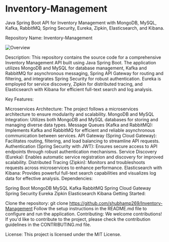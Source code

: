 # Inventory-Management
Java Spring Boot API for Inventory Management with MongoDB, MySQL, Kafka, RabbitMQ, Spring Security, Eureka, Zipkin, Elasticsearch, and Kibana.

Repository Name: Inventory-Management




![Overview](https://github.com/shubhamp269/Inventory-Management/assets/51260891/49876418-e1f3-4623-ba0d-bf298d6d5bd2)



Description:
This repository contains the source code for a comprehensive Inventory Management API built using Java Spring Boot. The application utilizes MongoDB and MySQL for database management, Kafka and RabbitMQ for asynchronous messaging, Spring API Gateway for routing and filtering, and integrates Spring Security for robust authentication. Eureka is employed for service discovery, Zipkin for distributed tracing, and Elasticsearch with Kibana for efficient full-text search and log analysis.

Key Features:

Microservices Architecture: The project follows a microservices architecture to ensure modularity and scalability.
MongoDB and MySQL Integration: Utilizes both MongoDB and MySQL databases for storing and managing diverse data types.
Message Queues (Kafka and RabbitMQ): Implements Kafka and RabbitMQ for efficient and reliable asynchronous communication between services.
API Gateway (Spring Cloud Gateway): Facilitates routing, filtering, and load balancing to streamline API requests.
Authentication (Spring Security with JWT): Ensures secure access to API endpoints through robust authentication mechanisms.
Service Discovery (Eureka): Enables automatic service registration and discovery for improved scalability.
Distributed Tracing (Zipkin): Monitors and troubleshoots requests across microservices to enhance performance.
Elasticsearch with Kibana: Provides powerful full-text search capabilities and visualizes log data for effective analysis.
Dependencies:

Spring Boot
MongoDB
MySQL
Kafka
RabbitMQ
Spring Cloud Gateway
Spring Security
Eureka
Zipkin
Elasticsearch
Kibana
Getting Started:

Clone the repository: git clone https://github.com/shubhamp269/Inventory-Management
Follow the setup instructions in the README.md file to configure and run the application.
Contributing:
We welcome contributions! If you'd like to contribute to the project, please check the contribution guidelines in the CONTRIBUTING.md file.

License:
This project is licensed under the MIT License.


